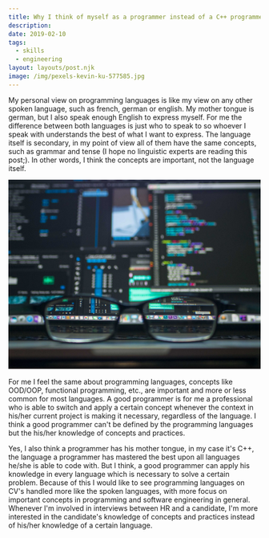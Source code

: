 ```yaml
---
title: Why I think of myself as a programmer instead of a C++ programmer
description: 
date: 2019-02-10
tags:
  - skills
  - engineering
layout: layouts/post.njk
image: /img/pexels-kevin-ku-577585.jpg
---
```


My personal view on programming languages is like my view on any other spoken language, such as french, german or english. My mother tongue is german, but I also speak enough English to express myself. For me the difference between both languages is just who to speak to so whoever I speak with understands the best of what I want to express. The language itself is secondary, in my point of view all of them have the same concepts, such as grammar and tense (I hope no linguistic experts are reading this post;). In other words, I think the concepts are important, not the language itself.

![Hero Image: Glasses in front of laptop, Foto von Kevin Ku von Pexels](/img/pexels-kevin-ku-577585.jpg)

For me I feel the same about programming languages, concepts like OOD/OOP, functional programming, etc., are important and more or less common for most languages. A good programmer is for me a professional who is able to switch and apply a certain concept whenever the context in his/her current project is making it necessary, regardless of the language. I think a good programmer can't be defined by the programming languages but the his/her knowledge of concepts and practices.

Yes, I also think a programmer has his mother tongue, in my case it's C++, the language a programmer has mastered the best upon all languages he/she is able to code with. But I think, a good programmer can apply his knowledge in every language which is necessary to solve a certain problem. Because of this I would like to see programming languages on CV's handled more like the spoken languages, with more focus on important concepts in programming and software engineering in general. Whenever I'm involved in interviews between HR and a candidate, I'm more interested in the candidate's knowledge of concepts and practices instead of his/her knowledge of a certain language.